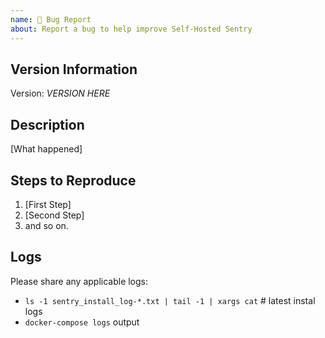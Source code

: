 ```yaml
---
name: 🐞 Bug Report
about: Report a bug to help improve Self-Hosted Sentry
---
```


## Version Information

Version: *VERSION HERE*


## Description

[What happened]

## Steps to Reproduce

1. [First Step]
2. [Second Step]
3. and so on.

## Logs

Please share any applicable logs:

- `ls -1 sentry_install_log-*.txt | tail -1 | xargs cat` # latest instal logs
- `docker-compose logs` output
